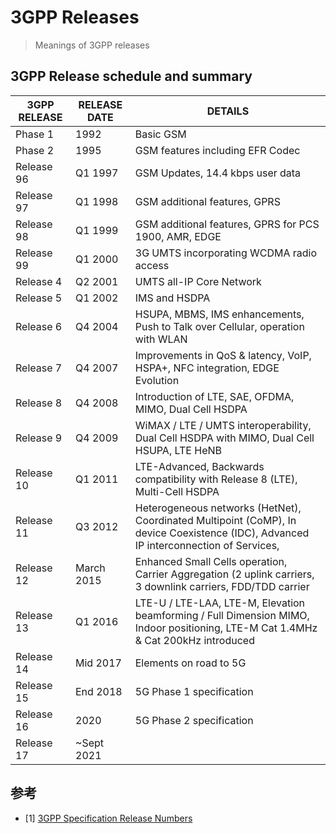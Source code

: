 # 3GPP Releases


> Meanings of 3GPP releases

<!--more-->

## 3GPP Release schedule and summary

| 3GPP RELEASE | RELEASE DATE | DETAILS                                                                                                                               |
| ------------ | ------------ | ------------------------------------------------------------------------------------------------------------------------------------- |
| Phase 1      | 1992         | Basic GSM                                                                                                                             |
| Phase 2      | 1995         | GSM features including EFR Codec                                                                                                      |
| Release 96   | Q1 1997      | GSM Updates, 14.4 kbps user data                                                                                                      |
| Release 97   | Q1 1998      | GSM additional features, GPRS                                                                                                         |
| Release 98   | Q1 1999      | GSM additional features, GPRS for PCS 1900, AMR, EDGE                                                                                 |
| Release 99   | Q1 2000      | 3G UMTS incorporating WCDMA radio access                                                                                              |
| Release 4    | Q2 2001      | UMTS all-IP Core Network                                                                                                              |
| Release 5    | Q1 2002      | IMS and HSDPA                                                                                                                         |
| Release 6    | Q4 2004      | HSUPA, MBMS, IMS enhancements, Push to Talk over Cellular, operation with WLAN                                                        |
| Release 7    | Q4 2007      | Improvements in QoS & latency, VoIP, HSPA+, NFC integration, EDGE Evolution                                                           |
| Release 8    | Q4 2008      | Introduction of LTE, SAE, OFDMA, MIMO, Dual Cell HSDPA                                                                                |
| Release 9    | Q4 2009      | WiMAX / LTE / UMTS interoperability, Dual Cell HSDPA with MIMO, Dual Cell HSUPA, LTE HeNB                                             |
| Release 10   | Q1 2011      | LTE-Advanced, Backwards compatibility with Release 8 (LTE), Multi-Cell HSDPA                                                          |
| Release 11   | Q3 2012      | Heterogeneous networks (HetNet), Coordinated Multipoint (CoMP), In device Coexistence (IDC), Advanced IP interconnection of Services, |
| Release 12   | March 2015   | Enhanced Small Cells operation, Carrier Aggregation (2 uplink carriers, 3 downlink carriers, FDD/TDD carrier                          | aggregation), MIMO (3D channel modelling, elevation beamforming, massive MIMO), MTC - UE Cat 0 introduced, D2D communication, eMBMS | enhancements. |
| Release 13   | Q1 2016      | LTE-U / LTE-LAA, LTE-M, Elevation beamforming / Full Dimension MIMO, Indoor positioning, LTE-M Cat 1.4MHz & Cat 200kHz introduced     |
| Release 14   | Mid 2017     | Elements on road to 5G                                                                                                                |
| Release 15   | End 2018     | 5G Phase 1 specification                                                                                                              |
| Release 16   | 2020         | 5G Phase 2 specification                                                                                                              |
| Release 17   | ~Sept 2021   |                                                                                                                                       |

## 参考

- [1] [3GPP Specification Release Numbers](https://www.electronics-notes.com/articles/connectivity/3gpp/standards-releases.php)

